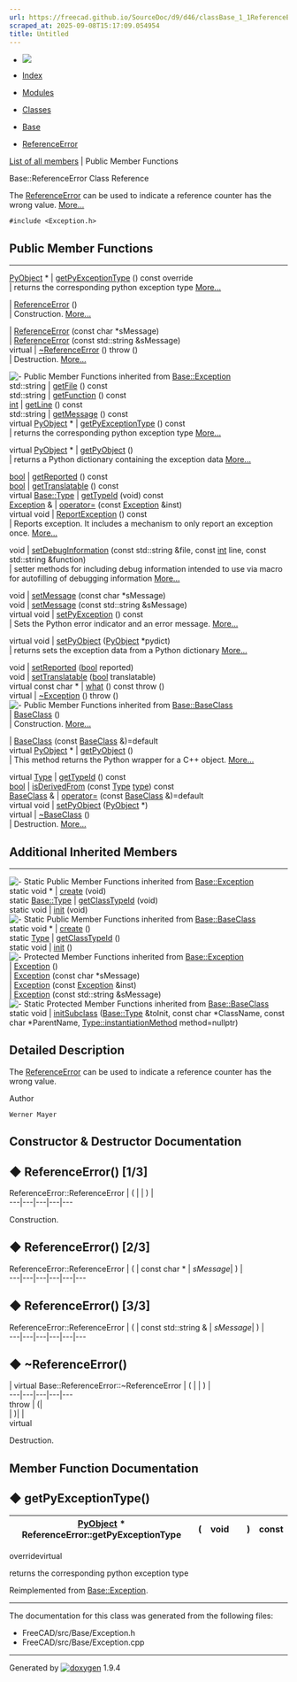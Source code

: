 ```yaml
---
url: https://freecad.github.io/SourceDoc/d9/d46/classBase_1_1ReferenceError.html
scraped_at: 2025-09-08T15:17:09.054954
title: Untitled
---
```


  * [ ![](https://www.freecad.org/svg/logo-freecad.svg) ](https://freecadweb.org "FreeCAD")
  * [Index](../../index.html "Index")
  * [Modules](../../modules.html "Modules list")
  * [Classes](../../annotated.html "Annotated list")

  * [Base](../../db/d07/namespaceBase.html)
  * [ReferenceError](../../d9/d46/classBase_1_1ReferenceError.html)

[List of all members](../../d0/d33/classBase_1_1ReferenceError-members.html) | Public Member Functions

Base::ReferenceError Class Reference

The [ReferenceError](../../d9/d46/classBase_1_1ReferenceError.html "The
ReferenceError can be used to indicate a reference counter has the wrong
value.") can be used to indicate a reference counter has the wrong value.
[More...](../../d9/d46/classBase_1_1ReferenceError.html#details)

`#include <Exception.h>`

##  Public Member Functions  
  
---  
[PyObject](../../df/d1b/classPyObject.html) * | [getPyExceptionType](../../d9/d46/classBase_1_1ReferenceError.html#ab82c8b4b10f3c6ec35fd227dc52a3ea4) () const override  
| returns the corresponding python exception type
[More...](../../d9/d46/classBase_1_1ReferenceError.html#ab82c8b4b10f3c6ec35fd227dc52a3ea4)  
  
|
[ReferenceError](../../d9/d46/classBase_1_1ReferenceError.html#af490c714e7304b4372e6189f30c3ac88)
()  
| Construction.
[More...](../../d9/d46/classBase_1_1ReferenceError.html#af490c714e7304b4372e6189f30c3ac88)  
  
|
[ReferenceError](../../d9/d46/classBase_1_1ReferenceError.html#a40dc22f1447a3c7d7e246375af3add7e)
(const char *sMessage)  
|
[ReferenceError](../../d9/d46/classBase_1_1ReferenceError.html#aa3805742f2426ddda797f66977abfe61)
(const std::string &sMessage)  
virtual | [~ReferenceError](../../d9/d46/classBase_1_1ReferenceError.html#a365650d730933654e4fb74be8e7ed3f6) () throw ()  
| Destruction.
[More...](../../d9/d46/classBase_1_1ReferenceError.html#a365650d730933654e4fb74be8e7ed3f6)  
  
![-](../../closed.png) Public Member Functions inherited from
[Base::Exception](../../d8/df7/classBase_1_1Exception.html)  
std::string | [getFile](../../d8/df7/classBase_1_1Exception.html#adb6e652d6ee9cf2000a0ffeb9ce50597) () const  
std::string | [getFunction](../../d8/df7/classBase_1_1Exception.html#a6c5aa03a617f967abd79221910344718) () const  
[int](../../d1/da0/classint.html) | [getLine](../../d8/df7/classBase_1_1Exception.html#add9b14e9f5a48bdaf05487d6a13378be) () const  
std::string | [getMessage](../../d8/df7/classBase_1_1Exception.html#acea06c50f6eeaaaae36f187d99ef9226) () const  
virtual [PyObject](../../df/d1b/classPyObject.html) * | [getPyExceptionType](../../d8/df7/classBase_1_1Exception.html#a8e85d132bd8da6bcd445748d19c903d1) () const  
| returns the corresponding python exception type
[More...](../../d8/df7/classBase_1_1Exception.html#a8e85d132bd8da6bcd445748d19c903d1)  
  
virtual [PyObject](../../df/d1b/classPyObject.html) * | [getPyObject](../../d8/df7/classBase_1_1Exception.html#a7a5bddc284f02d87897e8dc0b69a24fb) ()  
| returns a Python dictionary containing the exception data
[More...](../../d8/df7/classBase_1_1Exception.html#a7a5bddc284f02d87897e8dc0b69a24fb)  
  
[bool](../../d9/db9/classbool.html) | [getReported](../../d8/df7/classBase_1_1Exception.html#ad82759cc946e2441cadef6776727be05) () const  
[bool](../../d9/db9/classbool.html) | [getTranslatable](../../d8/df7/classBase_1_1Exception.html#ae930eea23c340668b6621701b70c0e54) () const  
virtual [Base::Type](../../dc/dee/classBase_1_1Type.html) | [getTypeId](../../d8/df7/classBase_1_1Exception.html#ad6856a6fd1d296adfcb2972d4cdf33ee) (void) const  
[Exception](../../d8/df7/classBase_1_1Exception.html) & | [operator=](../../d8/df7/classBase_1_1Exception.html#a73deac583ceab824678f8bdd7f0ea40c) (const [Exception](../../d8/df7/classBase_1_1Exception.html) &inst)  
virtual void | [ReportException](../../d8/df7/classBase_1_1Exception.html#a5703117e47253fbf07d86b702f9fdae4) () const  
| Reports exception. It includes a mechanism to only report an exception once.
[More...](../../d8/df7/classBase_1_1Exception.html#a5703117e47253fbf07d86b702f9fdae4)  
  
void | [setDebugInformation](../../d8/df7/classBase_1_1Exception.html#ae7e93feb4245a77e067796b480cea0c6) (const std::string &file, const [int](../../d1/da0/classint.html) line, const std::string &function)  
| setter methods for including debug information intended to use via macro for
autofilling of debugging information
[More...](../../d8/df7/classBase_1_1Exception.html#ae7e93feb4245a77e067796b480cea0c6)  
  
void | [setMessage](../../d8/df7/classBase_1_1Exception.html#ac112f8e1e18aa8bccc4902daae47c446) (const char *sMessage)  
void | [setMessage](../../d8/df7/classBase_1_1Exception.html#a4ea8dd5f1dea35e138bea6ebcefba850) (const std::string &sMessage)  
virtual void | [setPyException](../../d8/df7/classBase_1_1Exception.html#a58855227991a1be783d3a1e15f1ab7da) () const  
| Sets the Python error indicator and an error message.
[More...](../../d8/df7/classBase_1_1Exception.html#a58855227991a1be783d3a1e15f1ab7da)  
  
virtual void | [setPyObject](../../d8/df7/classBase_1_1Exception.html#afdfd5b57a05575d1ec05297e2f6e656e) ([PyObject](../../df/d1b/classPyObject.html) *pydict)  
| returns sets the exception data from a Python dictionary
[More...](../../d8/df7/classBase_1_1Exception.html#afdfd5b57a05575d1ec05297e2f6e656e)  
  
void | [setReported](../../d8/df7/classBase_1_1Exception.html#a66b0937f234eacc2716c594acbe3ec94) ([bool](../../d9/db9/classbool.html) reported)  
void | [setTranslatable](../../d8/df7/classBase_1_1Exception.html#a776e57a0e4877acfd47b2e2a225a83a9) ([bool](../../d9/db9/classbool.html) translatable)  
virtual const char * | [what](../../d8/df7/classBase_1_1Exception.html#aa330aa854000f17a93919417d977bcac) () const throw ()  
virtual | [~Exception](../../d8/df7/classBase_1_1Exception.html#a9e6152e43a70c1318c392c4dc107281f) () throw ()  
![-](../../closed.png) Public Member Functions inherited from
[Base::BaseClass](../../df/d4d/classBase_1_1BaseClass.html)  
|
[BaseClass](../../df/d4d/classBase_1_1BaseClass.html#a84b1d36d0060e74a7b48255bca0d1928)
()  
| Construction.
[More...](../../df/d4d/classBase_1_1BaseClass.html#a84b1d36d0060e74a7b48255bca0d1928)  
  
|
[BaseClass](../../df/d4d/classBase_1_1BaseClass.html#ae41bc09a1498fbd4e952e7a7dd9de791)
(const [BaseClass](../../df/d4d/classBase_1_1BaseClass.html) &)=default  
virtual [PyObject](../../df/d1b/classPyObject.html) * | [getPyObject](../../df/d4d/classBase_1_1BaseClass.html#a5abe791f44a7691c96c166820f823514) ()  
| This method returns the Python wrapper for a C++ object.
[More...](../../df/d4d/classBase_1_1BaseClass.html#a5abe791f44a7691c96c166820f823514)  
  
virtual [Type](../../dc/dee/classBase_1_1Type.html) | [getTypeId](../../df/d4d/classBase_1_1BaseClass.html#addbd3a4f09fce7ce5c6bf021e4c1d566) () const  
[bool](../../d9/db9/classbool.html) | [isDerivedFrom](../../df/d4d/classBase_1_1BaseClass.html#ac0aa6b7835ac8a11363cf54d84c5c127) (const [Type](../../dc/dee/classBase_1_1Type.html) [type](../../d9/d98/classtype.html)) const  
[BaseClass](../../df/d4d/classBase_1_1BaseClass.html) & | [operator=](../../df/d4d/classBase_1_1BaseClass.html#ad334dfcaf7aa8b86993eaefac41207c2) (const [BaseClass](../../df/d4d/classBase_1_1BaseClass.html) &)=default  
virtual void | [setPyObject](../../df/d4d/classBase_1_1BaseClass.html#a3146be9d62368b0c207a5571ed74828e) ([PyObject](../../df/d1b/classPyObject.html) *)  
virtual | [~BaseClass](../../df/d4d/classBase_1_1BaseClass.html#a7bd44242e16f121ed78718ee8c234f49) ()  
| Destruction.
[More...](../../df/d4d/classBase_1_1BaseClass.html#a7bd44242e16f121ed78718ee8c234f49)  
  
  
##  Additional Inherited Members  
  
---  
![-](../../closed.png) Static Public Member Functions inherited from
[Base::Exception](../../d8/df7/classBase_1_1Exception.html)  
static void * | [create](../../d8/df7/classBase_1_1Exception.html#a414ab988781cc35011247bf89a2ab998) (void)  
static [Base::Type](../../dc/dee/classBase_1_1Type.html) | [getClassTypeId](../../d8/df7/classBase_1_1Exception.html#aba0b86e61e79e9ccfd2f572d5162531e) (void)  
static void | [init](../../d8/df7/classBase_1_1Exception.html#aa5f325f865abb611f5fd93277905f978) (void)  
![-](../../closed.png) Static Public Member Functions inherited from
[Base::BaseClass](../../df/d4d/classBase_1_1BaseClass.html)  
static void * | [create](../../df/d4d/classBase_1_1BaseClass.html#a4e83383416327822cfbc39e264c43d6a) ()  
static [Type](../../dc/dee/classBase_1_1Type.html) | [getClassTypeId](../../df/d4d/classBase_1_1BaseClass.html#a1e2a449672f9d4f63dffde25182e39ca) ()  
static void | [init](../../df/d4d/classBase_1_1BaseClass.html#a212586b53f566dcb0e17626699be60a7) ()  
![-](../../closed.png) Protected Member Functions inherited from
[Base::Exception](../../d8/df7/classBase_1_1Exception.html)  
|
[Exception](../../d8/df7/classBase_1_1Exception.html#a1b78336bb26edf8e784783cc150c5801)
()  
|
[Exception](../../d8/df7/classBase_1_1Exception.html#a5ce04114a730cb532695f09d772286a2)
(const char *sMessage)  
|
[Exception](../../d8/df7/classBase_1_1Exception.html#ac5574f4372bed4081146df21053affaf)
(const [Exception](../../d8/df7/classBase_1_1Exception.html) &inst)  
|
[Exception](../../d8/df7/classBase_1_1Exception.html#a959cb3b6f6373185b22965b4352ec3d4)
(const std::string &sMessage)  
![-](../../closed.png) Static Protected Member Functions inherited from
[Base::BaseClass](../../df/d4d/classBase_1_1BaseClass.html)  
static void | [initSubclass](../../df/d4d/classBase_1_1BaseClass.html#a09c22c2a82083180f9ba04b04ca6e7e2) ([Base::Type](../../dc/dee/classBase_1_1Type.html) &toInit, const char *ClassName, const char *ParentName, [Type::instantiationMethod](../../dc/dee/classBase_1_1Type.html#a10d2cdeee4a86a3e82a3d71e37a87495) method=nullptr)  
  
## Detailed Description

The [ReferenceError](../../d9/d46/classBase_1_1ReferenceError.html "The
ReferenceError can be used to indicate a reference counter has the wrong
value.") can be used to indicate a reference counter has the wrong value.

Author

    Werner Mayer 

## Constructor & Destructor Documentation

## ◆ ReferenceError() [1/3]

ReferenceError::ReferenceError  | ( | | ) |   
---|---|---|---|---  
  
Construction.

## ◆ ReferenceError() [2/3]

ReferenceError::ReferenceError  | ( | const char *  | _sMessage_| ) |   
---|---|---|---|---|---  
  
## ◆ ReferenceError() [3/3]

ReferenceError::ReferenceError  | ( | const std::string & | _sMessage_| ) |   
---|---|---|---|---|---  
  
## ◆ ~ReferenceError()

| virtual Base::ReferenceError::~ReferenceError  | ( | | ) |   
---|---|---|---|---  
throw | (|   
| )| |   
virtual  
  
Destruction.

## Member Function Documentation

## ◆ getPyExceptionType()

| [PyObject](../../df/d1b/classPyObject.html) * ReferenceError::getPyExceptionType  | ( | void  | | ) |  const  
---|---|---|---|---|---  
overridevirtual  
  
returns the corresponding python exception type

Reimplemented from
[Base::Exception](../../d8/df7/classBase_1_1Exception.html#a8e85d132bd8da6bcd445748d19c903d1).

* * *

The documentation for this class was generated from the following files:

  * FreeCAD/src/Base/Exception.h
  * FreeCAD/src/Base/Exception.cpp

* * *

Generated by
[![doxygen](../../doxygen.svg)](https://www.doxygen.org/index.html) 1.9.4

